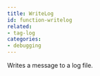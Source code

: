 ```yaml
---
title: WriteLog
id: function-writelog
related:
- tag-log
categories:
- debugging
---
```


Writes a message to a log file.
